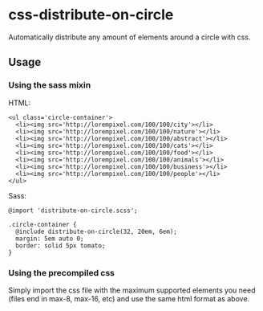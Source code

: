 # css-distribute-on-circle
Automatically distribute any amount of elements around a circle with css.

## Usage

### Using the sass mixin

HTML:
```
<ul class='circle-container'>
  <li><img src='http://lorempixel.com/100/100/city'></li>
  <li><img src='http://lorempixel.com/100/100/nature'></li>
  <li><img src='http://lorempixel.com/100/100/abstract'></li>
  <li><img src='http://lorempixel.com/100/100/cats'></li>
  <li><img src='http://lorempixel.com/100/100/food'></li>
  <li><img src='http://lorempixel.com/100/100/animals'></li>
  <li><img src='http://lorempixel.com/100/100/business'></li>
  <li><img src='http://lorempixel.com/100/100/people'></li>
</ul>
```

Sass:
```
@import 'distribute-on-circle.scss';

.circle-container {
  @include distribute-on-circle(32, 20em, 6em);
  margin: 5em auto 0;
  border: solid 5px tomato;
}
```

### Using the precompiled css
Simply import the css file with the maximum supported elements you need (files end in max-8, max-16, etc) and use the same html format as above.